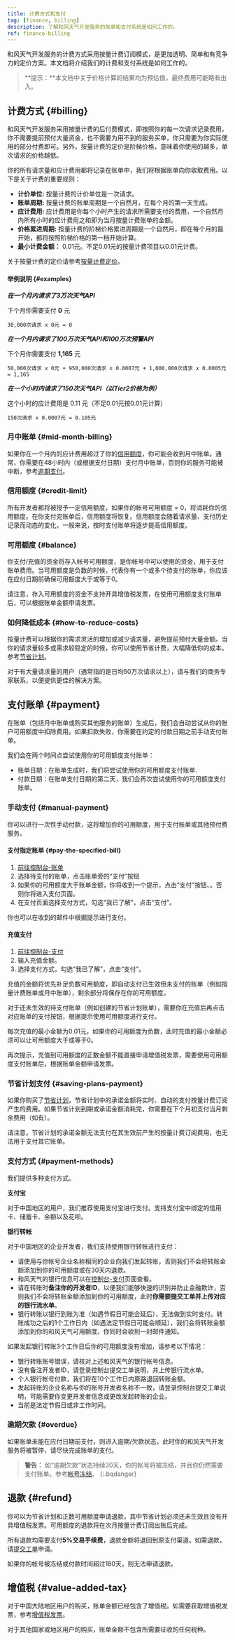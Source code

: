 ```yaml
---
title: 计费方式和支付
tag: [finance, billing]
description: 了解和风天气开发服务的账单和支付系统是如何工作的。
ref: finance-billing
---
```


和风天气开发服务的计费方式采用按量计费订阅模式，是更加透明、简单和有竞争力的定价方案。本文档将介绍我们的计费和支付系统是如何工作的。

> **提示：**本文档中关于价格计算的结果均为预估值，最终费用可能略有出入。

## 计费方式 {#billing}

和风天气开发服务采用按量计费的后付费模式，即按照你的每一次请求记录费用，你不需要提前预付大量资金，也不需要为用不到的服务买单，你只需要为你实际使用的部分付费即可。另外，按量计费的定价是阶梯价格，意味着你使用的越多，单次请求的价格越低。

你的所有请求量和应计费用都将记录在账单中，我们将根据账单向你收取费用。以下是关于计费的重要规则：

- **计价单位:** 按量计费的计价单位是一次请求。
- **账单周期:** 按量计费的账单周期是一个自然月，在每个月的第一天生成。
- **应计费用:** 应计费用是你每个小时产生的请求所需要支付的费用，一个自然月内所有小时的应计费用之和即为当月按量计费账单的金额。
- **价格累进周期:** 按量计费的阶梯价格累进周期是一个自然月，即在每个月的最开始，都将按照阶梯价格的第一档开始计算。
- **最小计费金额：** 0.01元。不足0.01元的按量计费项目以0.01元计费。

关于按量计费的定价请参考[按量计费定价](/docs/finance/pricing/)。

#### 举例说明 {#examples}

***在一个月内请求了3万次天气API***

下个月你需要支付 **0** 元

```
30,000次请求 x 0元 = 0
```

***在一个月内请求了100万次天气API和100万次预警API***

下个月你需要支付 **1,165** 元

```
50,000次请求 x 0元 + 950,000次请求 x 0.0007元 + 1,000,000次请求 x 0.0005元 = 1,165
```

***在一个小时内请求了150次天气API（以Tier2价格为例）***

这个小时的应计费用是 0.11 元（不足0.01元按0.01元计算）

```
150次请求 x 0.0007元 = 0.105元
```

### 月中账单 {#mid-month-billing}

如果你在一个月内的应计费用超过了你的[信用额度](#credit-limit)，你可能会收到月中账单。通常，你需要在48小时内（或根据支付日期）支付月中账单，否则你的服务可能被中断，参考[逾期支付](#overdue)。

### 信用额度 {#credit-limit}

所有开发者都将被授予一定信用额度，如果你的帐号可用额度 = 0，将消耗你的信用额度。在你支付完账单后，信用额度将恢复。信用额度会随着请求量、支付历史记录而动态的变化，一般来说，按时支付账单将逐步提高信用额度。

### 可用额度 {#balance}

你支付/充值的资金将存入帐号可用额度，是你帐号中可以使用的资金，用于支付账单费用。当可用额度是负数的时候，代表你有一个或多个待支付的账单，你应该在应付日期前确保可用额度大于或等于0。

请注意，存入可用额度的资金不支持开具增值税发票，在使用可用额度支付账单后，可以根据账单金额申请发票。

### 如何降低成本 {#how-to-reduce-costs}

按量计费可以根据你的需求灵活的增加或减少请求量，避免提前预付大量金额。当你的请求量较多或需求较稳定的时候，你可以使用节省计费，大幅降低你的成本。参考[节省计划](/docs/finance/saving-plans/)。

对于有大量请求量的用户（通常指的是日均50万次请求以上），请与我们的商务专家联系，以便提供更佳的解决方案。

## 支付账单 {#payment}

在账单（包括月中账单或购买其他服务的账单）生成后，我们会自动尝试从你的账户可用额度中扣除费用。如果扣款失败，你需要在约定的付款日期之前手动支付账单。

我们会在两个时间点尝试使用你的可用额度支付账单：

- 账单日期：在账单生成时，我们将尝试使用你的可用额度支付账单.
- 付款日期：在账单支付日期的第二天，我们会再次尝试使用你的可用额度支付账单。

### 手动支付 {#manual-payment}

你可以进行一次性手动付款，这将增加你的可用额度，用于支付账单或其他预付费服务。

#### 支付指定账单 {#pay-the-specified-bill}

1. [前往控制台-账单](https://console.qweather.com/finance/billing/)
2. 选择待支付的账单，点击账单旁的“支付”按钮
3. 如果你的可用额度大于账单金额，你将收到一个提示，点击“支付”按钮、。否则你将进入支付页面。
4. 在支付页面选择支付方式，勾选“我已了解”，点击“支付”。

你也可以在收到的邮件中根据提示进行支付。

#### 充值支付

1. [前往控制台-支付](https://console.qweather.com/finance/payment/)
2. 输入充值金额。
3. 选择支付方式，勾选“我已了解”，点击“支付”。

充值的金额将优先补足负数可用额度，即自动支付已生效但未支付的账单（例如按量计费账单或月中账单），剩余部分将保存在你的可用额度。

对于还未生效的待支付账单（例如创建的节省计划账单），需要你在充值后再点击对应账单的支付按钮，根据提示使用可用额度进行支付。

每次充值的最小金额为0.01元，如果你的可用额度为负数，此时充值的最小金额必须可以让可用额度大于或等于0。

再次提示，充值到可用额度的正数金额不能直接申请增值税发票，需要使用可用额度支付账单后，根据账单金额申请发票。

### 节省计划支付 {#saving-plans-payment}

如果你购买了[节省计划](/docs/finance/saving-plans/)，节省计划中的承诺金额将实时、自动的支付按量计费订阅产生的费用。如果节省计划到期或承诺金额消耗完，你需要在下个月初支付当月剩余费用（如有）。

请注意，节省计划的承诺金额无法支付在其生效前产生的按量计费订阅费用，也无法用于支付其它账单。

### 支付方式 {#payment-methods}

我们提供多种支付方式。

**支付宝**

对于中国地区的用户，我们推荐使用支付宝进行支付。支持支付宝中绑定的信用卡、储蓄卡、余额以及花呗。

**银行转帐**

对于中国地区的企业开发者，我们支持使用银行转账进行支付：

- 请使用与你帐号企业名称相同的企业向我们发起转账，否则我们不会将转账金额添加到你的可用额度或在30天内退款。
- 和风天气的银行信息可以在[控制台-支付](https://console.qweather.com/finance/payment/)页面查看。
- 请在转账时**备注你的开发者ID**，以便我们能够快速的识别并防止金融欺诈，否则我们不会将转账金额添加到你的可用额度，此时**你需要提交工单并上传对应的银行流水单**。
- 银行转账以银行到账为准（如遇节假日可能会延后），无法做到实时支付。转账成功之后的1个工作日内（如遇法定节假日可能会顺延），我们会将转账金额添加到你的和风天气可用额度，你同时会收到一封邮件通知。

如果发起银行转账3个工作日后你的可用额度没有增加，请参考以下情况：

- 银行转账账号错误，请核对上述和风天气的银行帐号信息。
- 没有备注开发者ID，请登录控制台提交工单说明，并上传银行流水单。
- 个人银行帐号付款，我们将在10个工作日内原路退回转账金额。
- 发起转账的企业名称与你的账号开发者名称不一致，请登录控制台提交工单说明，可能需要你变更开发者信息或更改发起转账的企业。
- 当前是法定节假日或非工作时间。

### 逾期欠款 {#overdue}

如果账单未能在应付日期前支付，则进入逾期/欠款状态，此时你的和风天气开发服务将被暂停，请尽快完成账单的支付。

> **警告：** 如“逾期欠款”状态持续30天，你的帐号将被冻结，并且你仍然需要支付账单。参考[帐号冻结](/docs/account/suspension/)。
{:.bqdanger}

## 退款 {#refund}

你可以为节省计划和正数可用额度申请退款，其中节省计划必须还未生效且没有开具增值税发票。可用额度的退款将在次月按量计费订阅出账后完成。

所有退款均需要支付**5%交易手续费**，退款金额将退回到原支付渠道。如需退款，请[提交工单](https://console.qweather.com/support/ticket/new/)申请。

如果你的帐号被冻结或付款时间超过180天，则无法申请退款。

## 增值税 {#value-added-tax}

对于中国大陆地区用户的购买，账单金额已经包含了增值税。如需要获取增值税发票，参考[增值税发票](/docs/finance/vat-invoice/)。

对于其他国家或地区用户的购买，账单金额不包含所需要征收的任何税种。
